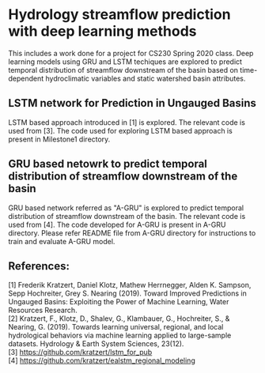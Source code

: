 # Hydrology streamflow prediction with deep learning methods
This includes a work done for a project for CS230 Spring 2020 class. Deep learning models using GRU and LSTM techiques are explored to predict temporal distribution of streamflow downstream of the basin based on time-dependent hydroclimatic variables and static watershed basin attributes.

## LSTM network for Prediction in Ungauged Basins
LSTM based approach introduced in [1] is explored. The relevant code is used from [3]. The code used for exploring LSTM based approach is present in Milestone1 directory.

## GRU based netowrk to predict temporal distribution of streamflow downstream of the basin
GRU based network referred as "A-GRU" is explored to predict temporal distribution of streamflow downstream of the basin. The relevant code is used from [4]. The code developed for A-GRU is present in A-GRU directory. Please refer README file from A-GRU directory for instructions to train and evaluate A-GRU model.

## References:
[1] Frederik Kratzert, Daniel Klotz, Mathew Herrnegger, Alden K. Sampson, Sepp Hochreiter, Grey S. Nearing (2019). Toward Improved Predictions in Ungauged Basins: Exploiting the Power of Machine Learning, Water Resources Research.  
[2] Kratzert, F., Klotz, D., Shalev, G., Klambauer, G., Hochreiter, S., & Nearing, G. (2019). Towards learning universal, regional, and local hydrological behaviors via machine learning applied to large-sample datasets. Hydrology & Earth System Sciences, 23(12).  
[3] https://github.com/kratzert/lstm_for_pub  
[4] https://github.com/kratzert/ealstm_regional_modeling  
